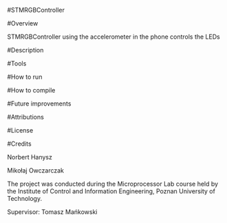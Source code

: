 #STMRGBController 

#Overview

STMRGBController using the accelerometer in the phone controls the LEDs

#Description

#Tools

#How to run

#How to compile

#Future improvements

#Attributions

#License

#Credits

Norbert Hanysz

Mikołaj Owczarczak 

The project was conducted during the Microprocessor Lab course held by the Institute of Control and Information Engineering, Poznan University of Technology. 

Supervisor: Tomasz Mańkowski
